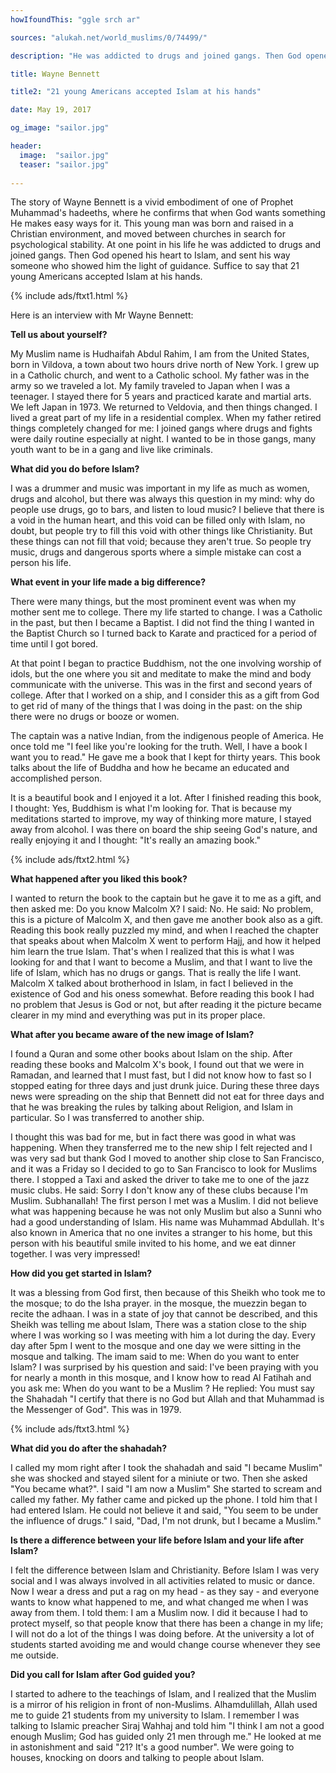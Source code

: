 ```yaml
---
howIfoundThis: "ggle srch ar"

sources: "alukah.net/world_muslims/0/74499/"

description: "He was addicted to drugs and joined gangs. Then God opened his heart to Islam"

title: Wayne Bennett

title2: "21 young Americans accepted Islam at his hands"

date: May 19, 2017

og_image: "sailor.jpg"

header:
  image:  "sailor.jpg"
  teaser: "sailor.jpg"
  
---
```


The story of Wayne Bennett is a vivid embodiment of one of Prophet Muhammad's hadeeths, where he confirms that when God wants something He makes easy ways for it. This young man was born and raised in a Christian environment, and moved between churches in search for psychological stability. At one point in his life he was addicted to drugs and joined gangs. Then God opened his heart to Islam, and sent his way someone who showed him the light of guidance. Suffice to say that 21 young Americans accepted Islam at his hands.

{% include ads/ftxt1.html %}

Here is an interview with Mr Wayne Bennett:

**Tell us about yourself?**

My Muslim name is Hudhaifah Abdul Rahim, I am from the United States, born in Vildova, a town about two hours drive north of New York. I grew up in a Catholic church, and went to a Catholic school. My father was in the army so we traveled a lot. My family traveled to Japan when I was a teenager. I stayed there for 5 years and practiced karate and martial arts. We left Japan in 1973. We returned to Veldovia, and then things changed. I lived a great part of my life in a residential complex. When my father retired things completely changed for me: I joined gangs where drugs and fights were daily routine especially at night. I wanted to be in those gangs, many youth want to be in a gang and live like criminals.

**What did you do before Islam?**

I was a drummer and music was important in my life as much as women, drugs and alcohol, but there was always this question in my mind: why do people use drugs, go to bars, and listen to loud music? I believe that there is a void in the human heart, and this void can be filled only with Islam, no doubt, but people try to fill this void with other things like Christianity. But these things can not fill that void; because they aren't true. So people try music, drugs and dangerous sports where a simple mistake can cost a person his life.

**What event in your life made a big difference?**

There were many things, but the most prominent event was when my mother sent me to college. There my life started to change. I was a Catholic in the past, but then I became a Baptist. I did not find the thing I wanted in the Baptist Church so I turned back to Karate and practiced for a period of time until I got bored.

At that point I began to practice Buddhism, not the one involving worship of idols, but the one where you sit and meditate to make the mind and body communicate with the universe. This was in the first and second years of college.
After that I worked on a ship, and I consider this as a gift from God to get rid of many of the things that I was doing in the past: on the ship there were no drugs or booze or women.

The captain was a native Indian, from the indigenous people of America. He once told me "I feel like you're looking for the truth. Well, I have a book I want you to read." He gave me a book that I kept for thirty years. This book talks about the life of Buddha and how he became an educated and accomplished person.

It is a beautiful book and I enjoyed it a lot. After I finished reading this book, I thought: Yes, Buddhism is what I'm looking for. That is because my meditations started to improve, my way of thinking more mature, I stayed away from alcohol. I was there on board the ship seeing God's nature, and really enjoying it and I thought: "It's really an amazing book."

{% include ads/ftxt2.html %}

**What happened after you liked this book?**

I wanted to return the book to the captain but he gave it to me as a gift, and then asked me: Do you know Malcolm X? I said: No. He said: No problem, this is a picture of Malcolm X, and then gave me another book also as a gift. Reading this book really puzzled my mind, and when I reached the chapter that speaks about when Malcolm X went to perform Hajj, and how it helped him learn the true Islam. That's when I realized that this is what I was looking for and that I want to become a Muslim, and that I want to live the life of Islam, which has no drugs or gangs. That is really the life I want. Malcolm X talked about brotherhood in Islam, in fact I believed in the existence of God and his oness somewhat. Before reading this book I had no problem that Jesus is God or not, but after reading it the picture became clearer in my mind and everything was put in its proper place.

**What after you became aware of the new image of Islam?**

I found a Quran and some other books about Islam on the ship. After reading these books and Malcolm X's book, I found out that we were in Ramadan, and learned that I must fast, but I did not know how to fast so I stopped eating for three days and just drunk juice. During these three days news were spreading on the ship that Bennett did not eat for three days and that he was breaking the rules by talking about Religion, and Islam in particular. So I was transferred to another ship.

I thought this was bad for me, but in fact there was good in what was happening. When they transferred me to the new ship I felt rejected and I was very sad but thank God I moved to another ship close to San Francisco, and it was a Friday so I decided to go to San Francisco to look for Muslims there. I stopped a Taxi and asked the driver to take me to one of the jazz music clubs. He said: Sorry I don't know any of these clubs because I'm Muslim. Subhanallah! The first person I met was a Muslim. I did not believe what was happening because he was not only Muslim but also a Sunni who had a good understanding of Islam. His name was Muhammad Abdullah. It's also known in America that no one invites a stranger to his home, but this person with his beautiful smile invited to his home, and we eat dinner together. I was very impressed!

**How did you get started in Islam?**

It was a blessing from God first, then because of this Sheikh who took me to the mosque; to do the Isha prayer.
in the mosque, the muezzin began to recite the adhaan.
I was in a state of joy that cannot be described, and this Sheikh was telling me about Islam,
There was a station close to the ship where I was working so I was meeting with him a lot during the day. Every day after 5pm I went to the mosque and one day we were sitting in the mosque and talking. The imam said to me: When do you want to enter Islam? I was surprised by his question and said: I've been praying with you for nearly a month in this mosque, and I know how to read Al Fatihah and you ask me: When do you want to be a Muslim ? He replied: You must say the Shahadah "I certify that there is no God but Allah and that Muhammad is the Messenger of God". This was in 1979.

{% include ads/ftxt3.html %}

**What did you do after the shahadah?**

I called my mom right after I took the shahadah and said "I became Muslim"
she was shocked and stayed silent for a miniute or two. Then she asked "You became what?". I said "I am now a Muslim"
She started to scream and called my father. My father came and picked up the phone. I told him that I had entered Islam. He could not believe it and said, "You seem to be under the influence of drugs." I said, "Dad, I'm not drunk, but I became a Muslim."

**Is there a difference between your life before Islam and your life after Islam?**

I felt the difference between Islam and Christianity. Before Islam I was very social and I was always involved in all activities related to music or dance. Now I wear a dress and put a rag on my head - as they say - and everyone wants to know what happened to me, and what changed me when I was away from them. I told them: I am a Muslim now. I did it because I had to protect myself, so that people know that there has been a change in my life; I will not do a lot of the things I was doing before. At the university a lot of students started avoiding me and would change course whenever they see me outside.

**Did you call for Islam after God guided you?**

I started to adhere to the teachings of Islam, and I realized that the Muslim is a mirror of his religion in front of non-Muslims. Alhamdulillah, Allah used me to guide 21 students from my university to Islam. I remember I was talking to  Islamic preacher Siraj Wahhaj and told him "I think I am not a good enough Muslim; God has guided only 21 men through me." He looked at me in astonishment and said "21? It's a good number". We were going to houses, knocking on doors and talking to people about Islam.

